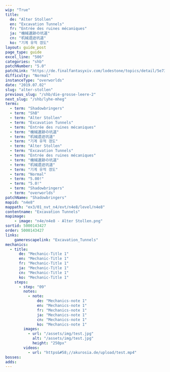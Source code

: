```yaml
---
wip: "True"
title:
  de: "Alter Stollen"
  en: "Excavation Tunnels"
  fr: "Entrée des ruines mécaniques"
  ja: "機械遺跡の坑道"
  cn: "机械遗迹坑道"
  ko: "기계 유적 갱도"
layout: guide_post
page_type: guide
excel_line: "506"
categories: "shb"
patchNumber: "5.0"
patchLink: "https://de.finalfantasyxiv.com/lodestone/topics/detail/5e73c51856d5f1a693b878db0301e239d767c3e9"
difficulty: "Normal"
instanceType: "overworlds"
date: "2019.07.02"
slug: "alter-stollen"
previous_slug: "/shb/die-grosse-leere-2"
next_slug: "/shb/lyhe-mheg"
terms:
  - term: "Shadowbringers"
  - term: "ShB"
  - term: "Alter Stollen"
  - term: "Excavation Tunnels"
  - term: "Entrée des ruines mécaniques"
  - term: "機械遺跡の坑道"
  - term: "机械遗迹坑道"
  - term: "기계 유적 갱도"
  - term: "Alter Stollen"
  - term: "Excavation Tunnels"
  - term: "Entrée des ruines mécaniques"
  - term: "機械遺跡の坑道"
  - term: "机械遗迹坑道"
  - term: "기계 유적 갱도"
  - term: "Normal"
  - term: "5.00!"
  - term: "5.0!"
  - term: "Shadowbringers"
  - term: "overworlds"
patchName: "Shadowbringers"
mapid: "n4e8"
mappath: "ex3/01_nvt_n4/evt/n4e8/level/n4e8"
contentname: "Excavation Tunnels"
mapimage:
    - image: "n4e/n4e8 - Alter Stollen.png"
sortid: 5000143427
order: 5000143427
links:
    gamerescapelink: "Excavation_Tunnels"
mechanics:
  - title:
      de: "Mechanic-Title 1"
      en: "Mechanic-Title 1"
      fr: "Mechanic-Title 1"
      ja: "Mechanic-Title 1"
      cn: "Mechanic-Title 1"
      ko: "Mechanic-Title 1"
    steps:
      - step: "09"
        notes:
          - note:
              de: "Mechanics-note 1"
              en: "Mechanics-note 1"
              fr: "Mechanics-note 1"
              ja: "Mechanics-note 1"
              cn: "Mechanics-note 1"
              ko: "Mechanics-note 1"
        images:
          - url: "/assets/img/test.jpg"
            alt: "/assets/img/test.jpg"
            height: "250px"
        videos:
          - url: "https&#58;//akurosia.de/upload/test.mp4"
bosses:
adds:
---
```

